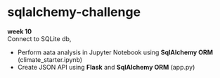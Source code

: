 # sqlalchemy-challenge
 **week 10**  
 Connect to SQLite db,
- Perform aata analysis in Jupyter Notebook using **SqlAlchemy ORM** (climate_starter.ipynb)
- Create JSON API using **Flask** and **SqlAlchemy ORM** (app.py)  

